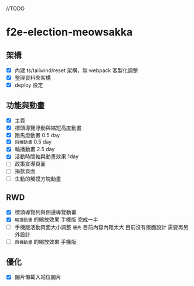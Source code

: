 //TODO

# f2e-election-meowsakka

## 架構

- [x] 內建 ts/tailwind/reset 架構，無 webpack 客製化調整
- [x] 整理資料夾架構
- [x] deploy 設定

## 功能與動畫

- [x] 主頁
- [x] 標頭導覽浮動與縮短高度動畫
- [x] 跑馬燈動畫 0.5 day
- [x] `飛機動畫` 0.5 day
- [x] 輪播動畫 2.5 day
- [x] 活動時間軸與動畫效果 1day
- [ ] 政策宣導頁面
- [ ] 捐款頁面
- [ ] 生動的觸摸方塊動畫

## RWD

- [x] 標頭導覽列與側邊導覽動畫
- [x] `輪播動畫` 的縮放效果 手機版 完成一半
- [ ] 手機版活動頁面大小調整 `優先` 目前內容內距太大 目前沒有版面設計 需要再另外設計
- [ ] `飛機動畫` 的縮放效果 手機版

## 優化

- [x] 圖片懶載入站位圖片
